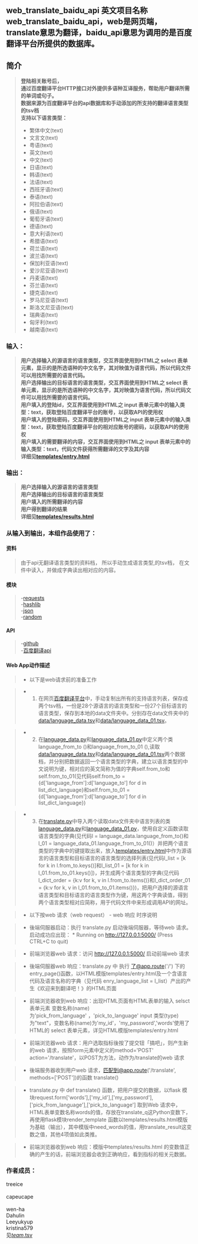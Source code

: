 web_translate_baidu_api
英文项目名称web_translate_baidu_api，web是网页端，translate意思为翻译，baidu_api意思为调用的是百度翻译平台所提供的数据库。
-------------

		
## 简介 
> **登陆相关账号后，**</br>
> **通过百度翻译平台HTTP接口对外提供多语种互译服务，帮助用户翻译所需的单词或句子。**</br>
> **数据来源为百度翻译平台的api数据库和手动添加的所支持的翻译语言类型的tsv档**</br>
> **支持以下语言类型：**</br>
> - 繁体中文(text)
> - 文言文(text)
> - 粤语(text)
> - 英文(text)
> - 中文(text)
> - 日语(text)
> - 韩语(text)
> - 法语(text)
> - 西班牙语(text)
> - 泰语(text)
> - 阿拉伯语(text)
> - 俄语(text)
> - 葡萄牙语(text)
> - 德语(text)
> - 意大利语(text)
> - 希腊语(text)
> - 荷兰语(text)
> - 波兰语(text)
> - 保加利亚语(text)
> - 爱沙尼亚语(text)
> - 丹麦语(text)
> - 芬兰语(text)
> - 捷克语(text)
> - 罗马尼亚语(text)
> - 斯洛文尼亚语(text)
> - 瑞典语(text)
> - 匈牙利(text)
> - 越南语(text)


### 输入：
> **用户选择输入的源语言的语言类型，交互界面使用到HTML之 select 表单元素，显示的是所选语种的中文名字，其对映值为语言代码，所以代码文件可以用找所需要的语言代码。**</br>
> **用户选择输出的目标语言的语言类型，交互界面使用到HTML之 select 表单元素，显示的是所选语种的中文名字，其对映值为语言代码，所以代码文件可以用找所需要的语言代码。**</br>
> **用户填入的登陆id，交互界面使用到HTML之 input 表单元素中的输入类型：text，获取登陆百度翻译平台的账号，以获取API的使用权**</br>
> **用户填入的登陆密码，交互界面使用到HTML之 input 表单元素中的输入类型：text，获取登陆百度翻译平台的相对应账号的密码，以获取API的使用权**</br>
> **用户填入的需要翻译的内容，交互界面使用到HTML之 input 表单元素中的输入类型：text，代码文件获得所需翻译的文字及其内容**</br>
> **详细见[templates/entry.html](https://github.com/treeice/nfu_newmedia_python/blob/master/web_translate_baidu_api/templates/entry.html)**</br>




### 输出：
> **用户选择输入的源语言的语言类型**</br>
> **用户选择输出的目标语言的语言类型**</br>
> **用户填入的所需翻译的内容**</br>
> **用户得到翻译的结果**</br>
> **详细见[templates/results.html](https://github.com/treeice/nfu_newmedia_python/blob/master/web_translate_baidu_api/templates/results.html)**</br> 


### 从输入到输出，本组作品使用了：
#### 资料
> 由于api无翻译语言类型的资料档，
所以手动生成语言类型,的tsv档，
在文件中读入，并做成字典读出相对应的内容。





#### 模块
> -[requests](http://www.python-requests.org/en/master/)</br>
> -[hashlib](https://docs.python.org/2/library/hashlib.html)</br>
> -[json](http://www.runoob.com/json/json-tutorial.html)</br>
> -[random](http://www.runoob.com/python/func-number-random.html)
#### API
> -[github](https://api.github.com/)</br>
> -[百度翻译api](http://api.fanyi.baidu.com/api/trans/product/apidoc)

#### Web App动作描述

> - 以下是web请求前的准备工作

> - 1. 在网页[百度翻译平台](http://api.fanyi.baidu.com/api/trans/product/apidoc)中，手动复制出所有的支持语言列表，保存成两个tsv档，一份是28个源语言的语言类型和一份27个目标语言的语言类型，保存到本地的data文件夹中。分别存在data文件夹中的[data/language_data.tsv](https://github.com/treeice/nfu_newmedia_python/blob/master/web_translate_baidu_api/data/language_data.tsv)和[data/language_data_01.tsv](https://github.com/treeice/nfu_newmedia_python/blob/master/web_translate_baidu_api/data/language_data_01.tsv)。

> - 2. 在[language_data.py](https://github.com/treeice/nfu_newmedia_python/blob/master/web_translate_baidu_api/language_data.py)和[language_data_01.py](https://github.com/treeice/nfu_newmedia_python/blob/master/web_translate_baidu_api/language_data_01.py)中定义两个类language_from_to ()和language_from_to_01 (),读取[data/language_data.tsv](https://github.com/treeice/nfu_newmedia_python/blob/master/web_translate_baidu_api/data/language_data.tsv)和[data/language_data_01.tsv](https://github.com/treeice/nfu_newmedia_python/blob/master/web_translate_baidu_api/data/language_data_01.tsv)两个数据档，并分别把数据返回一个语言类型的字典，建立以语言类型的中文说明为键，相对应的英文简称为值的字典self.from_to和self.from_to_01(见代码self.from_to = {d['language_from']:d['language_to'] for d in list_dict_language}和self.from_to_01 = {d['language_from']:d['language_to'] for d in list_dict_language})

> - 3. 在[translate.py](https://github.com/treeice/nfu_newmedia_python/blob/master/web_translate_baidu_api/translate.py)中导入两个读取data文件夹中语言列表的类[language_data.py](https://github.com/treeice/nfu_newmedia_python/blob/master/web_translate_baidu_api/language_data.py)和[language_data_01.py](https://github.com/treeice/nfu_newmedia_python/blob/master/web_translate_baidu_api/language_data_01.py)，使用自定义函数读取语言类型的字典(见代码l = language_data.language_from_to()和l_01 = language_data_01.language_from_to_01()）并把两个语言类型的字典中的键提取出来，放入[templates/entry.html](https://github.com/treeice/nfu_newmedia_python/blob/master/web_translate_baidu_api/templates/entry.html)中作为源语言的语言类型和目标语言的语言类型的选择列表(见代码l_list = [k for k in l.from_to.keys()]和l_list_01 = [k for k in l_01.from_to_01.keys()])，并生成两个语言类型的字典(见代码l_dict_order = {k:v for k, v in l.from_to.items()}和l_dict_order_01 = {k:v for k, v in l_01.from_to_01.items()})，把用户选择的源语言语言类型和目标语言的语言类型作为键，用这两个字典读值，得到两个语言类型相对应简称，用于代码文件中来形成调用API的网址。

> - 以下按web 请求（web request） - web 响应 时序说明

> - 後端伺服器启动：执行 translate.py 启动後端伺服器，等待web 请求。启动成功应出现： * Running on http://127.0.0.1:5000/ (Press CTRL+C to quit)

> - 前端浏览器web 请求：访问 http://127.0.0.1:5000/ 启动前端web 请求

> - 後端伺服器web 响应：translate.py 中 执行 了@app.route('/') 下的 entry_page()函数，以HTML模版templates/entry.html及一个含语言代码及语言名称的字典（见代码 enry_language_list  = l_list）产出的产生《欢迎来到翻译吧！》的HTML页面

> - 前端浏览器收到web 响应：出现HTML页面有HTML表单的输入 selsct 表单元素 变数名称(name)为'pick_from_language' ，'pick_to_language'  input 类型(type) 为"text"，变数名称(name)为'my_id'，'my_password','words'使用了HTML的 select 表单元素，详见HTML模版templates/entry.html

> - 前端浏览器web 请求：用户选取指标後按了提交钮「搞吧」，则产生新的web 请求，按照form元素中定义的method='POST' action='/translate'，以POST为方法，动作为/translate的web 请求

> - 後端服务器收到用户web 请求，匹配到@app.route('/translate', methods=['POST'])的函数 translate()

> - translate.py 中 def translate() 函数，把用户提交的数据，以flask 模块request.form['words'],['my_id'],['my_password'],['pick_from_language'],['pick_to_language']	取到Web 请求中，HTML表单变数名称words的值，存放在translate_q这Python变数下，再使用flask模块render_template 函数以templates/results.html模版为基础（输出），其中模版中need_words的值，用translate_result这变数之值，其他4项值如此类推。

> - 前端浏览器收到web 响应：模版中templates/results.html 的变数值正确的产生的话，前端浏览器会收到正确响应，看到指标的相关元数据。

### 作者成员：
treeice</br>	
capeucape</br>	
wen-ha</br>
Dahulin</br>
Leeyukyup</br>
kristina579</br>
见[_team_.tsv](https://github.com/treeice/nfu_newmedia_python/blob/master/web_translate_baidu_api/_team_/_team_.tsv)

	
